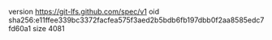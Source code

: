 version https://git-lfs.github.com/spec/v1
oid sha256:e11ffee339bc3372facfea575f3aed2b5bdb6fb197dbb0f2aa8585edc7fd60a1
size 4081
